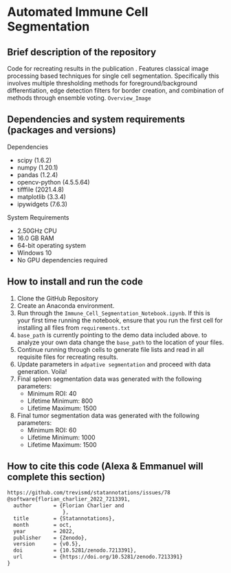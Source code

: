# Automated Immune Cell Segmentation

## Brief description of the repository

Code for recreating results in the publication <INSERT FINAL PAPER NAME>. Features classical image processing based techniques for single cell segmentation. Specifically this involves multiple thresholding methods for foreground/background differentiation, edge detection filters for border creation, and combination of methods through ensemble voting. `Overview_Image`

## Dependencies and system requirements (packages and versions)

Dependencies
* scipy (1.6.2)
* numpy (1.20.1)
* pandas (1.2.4)
* opencv-python (4.5.5.64)
* tifffile (2021.4.8)
* matplotlib (3.3.4)
* ipywidgets (7.6.3)
  
System Requirements
* 2.50GHz CPU
* 16.0 GB RAM
* 64-bit operating system
* Windows 10
* No GPU dependencies required

## How to install and run the code

1. Clone the GitHub Repository
2. Create an Anaconda environment.
3. Run through the `Immune_Cell_Segmentation_Notebook.ipynb`. If this is your first time running the notebook, ensure that you run the first cell for installing all files from `requirements.txt`
4. `base_path` is currently pointing to the demo data included above. to analyze your own data change the `base_path` to the location of your files. 
5. Continue running through cells to generate file lists and read in all requisite files for recreating results. 
6. Update parameters in `adpative segmentation` and proceed with data generation. Voila!  
7. Final spleen segmentation data was generated with the following parameters: 
    * Minimum ROI: 40
    * Lifetime Minimum: 800
    * Lifetime Maximum: 1500
8. Final tumor segmentation data was generated with the following parameters:
    * Minimum ROI: 60
    * Lifetime Minimum: 1000
    * Lifetime Maximum: 1500

## How to cite this code (Alexa & Emmanuel will complete this section)

```tex
https://github.com/trevismd/statannotations/issues/78
@software{florian_charlier_2022_7213391,
  author       = {Florian Charlier and
                  },
  title        = {Statannotations},
  month        = oct,
  year         = 2022,
  publisher    = {Zenodo},
  version      = {v0.5},
  doi          = {10.5281/zenodo.7213391},
  url          = {https://doi.org/10.5281/zenodo.7213391}
}
```
